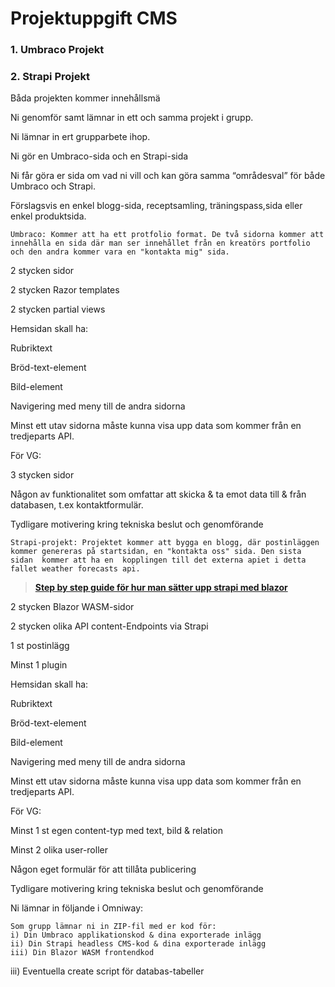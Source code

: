 # Projektuppgift CMS

### 1. Umbraco Projekt

### 2. Strapi Projekt

Båda projekten kommer innehållsmä

Ni genomför samt lämnar in ett och samma projekt i grupp.

Ni lämnar in ert grupparbete ihop.


Ni gör en Umbraco-sida och en Strapi-sida

Ni får göra er sida om vad ni vill och kan göra samma “områdesval” för både Umbraco och Strapi.


Förslagsvis en enkel blogg-sida, receptsamling, träningspass,sida eller enkel produktsida.



`Umbraco: Kommer att ha ett protfolio format. De två sidorna kommer att innehålla en sida där man ser innehållet från en kreatörs portfolio och den andra kommer vara en "kontakta mig" sida.`

2 stycken sidor

2 stycken Razor templates

2 stycken partial views



Hemsidan skall ha:

Rubriktext

Bröd-text-element

Bild-element


Navigering med meny till de andra sidorna

Minst ett utav sidorna måste kunna visa upp data som kommer från en tredjeparts API.



För VG:

3 stycken sidor

Någon av funktionalitet som omfattar att skicka & ta emot data till & från databasen, t.ex kontaktformulär.

Tydligare motivering kring tekniska beslut och genomförande

`Strapi-projekt: Projektet kommer att bygga en blogg, där postinläggen kommer genereras på startsidan, en "kontakta oss" sida. Den sista  sidan  kommer att ha en  kopplingen till det externa apiet i detta fallet weather forecasts api.`

> **[Step by step guide för hur man sätter upp strapi med blazor](https://strapi.io/blog/how-to-build-a-blog-app-using-blazor-wasm-and-strapi)**

2 stycken Blazor WASM-sidor

2 stycken olika API content-Endpoints via Strapi

1 st postinlägg

Minst 1 plugin


Hemsidan skall ha:

Rubriktext

Bröd-text-element

Bild-element


Navigering med meny till de andra sidorna

Minst ett utav sidorna måste kunna visa upp data som kommer från en tredjeparts API.



För VG:

Minst 1 st egen content-typ med text, bild & relation

Minst 2 olika user-roller

Någon eget formulär för att tillåta publicering

Tydligare motivering kring tekniska beslut och genomförande


Ni lämnar in följande i Omniway:


    Som grupp lämnar ni in ZIP-fil med er kod för:
    i) Din Umbraco applikationskod & dina exporterade inlägg
    ii) Din Strapi headless CMS-kod & dina exporterade inlägg
    iii) Din Blazor WASM frontendkod

iii) Eventuella create script för databas-tabeller


